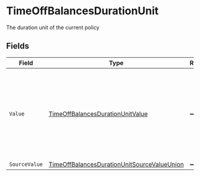 # TimeOffBalancesDurationUnit

The duration unit of the current policy


## Fields

| Field                                                                                                                 | Type                                                                                                                  | Required                                                                                                              | Description                                                                                                           | Example                                                                                                               |
| --------------------------------------------------------------------------------------------------------------------- | --------------------------------------------------------------------------------------------------------------------- | --------------------------------------------------------------------------------------------------------------------- | --------------------------------------------------------------------------------------------------------------------- | --------------------------------------------------------------------------------------------------------------------- |
| `Value`                                                                                                               | [TimeOffBalancesDurationUnitValue](../../Models/Components/TimeOffBalancesDurationUnitValue.md)                       | :heavy_minus_sign:                                                                                                    | The unified value for the duration unit. If the provider does not specify this unit, the value will be set to unknown | hours                                                                                                                 |
| `SourceValue`                                                                                                         | [TimeOffBalancesDurationUnitSourceValueUnion](../../Models/Components/TimeOffBalancesDurationUnitSourceValueUnion.md) | :heavy_minus_sign:                                                                                                    | N/A                                                                                                                   |                                                                                                                       |